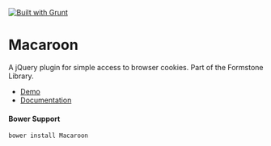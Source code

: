 <a href="http://gruntjs.com" target="_blank"><img src="https://cdn.gruntjs.com/builtwith.png" alt="Built with Grunt"></a> 
# Macaroon 

A jQuery plugin for simple access to browser cookies. Part of the Formstone Library. 

- [Demo](http://classic.formstone.it/components/Macaroon/demo/index.html) 
- [Documentation](http://classic.formstone.it/macaroon/) 

#### Bower Support 
`bower install Macaroon` 